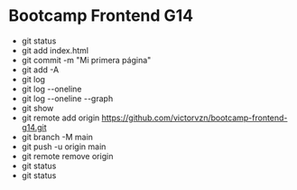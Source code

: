 # Bootcamp Frontend G14

* git status
* git add index.html
* git commit -m "Mi primera página"
* git add -A
* git log
* git log --oneline
* git log --oneline --graph
* git show <hash>
* git remote add origin https://github.com/victorvzn/bootcamp-frontend-g14.git
* git branch -M main
* git push -u origin main
* git remote remove origin
* git status
* git status
